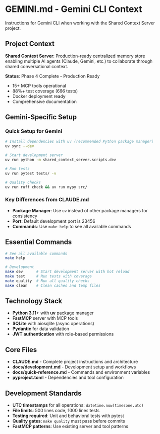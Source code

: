 # GEMINI.md - Gemini CLI Context

Instructions for Gemini CLI when working with the Shared Context Server project.

## Project Context

**Shared Context Server**: Production-ready centralized memory store enabling multiple AI agents (Claude, Gemini, etc.) to collaborate through shared conversational context.

**Status**: Phase 4 Complete - Production Ready
- 15+ MCP tools operational
- 88%+ test coverage (666 tests)
- Docker deployment ready
- Comprehensive documentation

## Gemini-Specific Setup

### Quick Setup for Gemini
```bash
# Install dependencies with uv (recommended Python package manager)
uv sync --dev

# Start development server
uv run python -m shared_context_server.scripts.dev

# Run tests
uv run pytest tests/ -v

# Quality checks
uv run ruff check && uv run mypy src/
```

### Key Differences from CLAUDE.md
- **Package Manager**: Use `uv` instead of other package managers for consistency
- **Port**: Default development port is 23456
- **Commands**: Use `make help` to see all available commands

## Essential Commands

```bash
# See all available commands
make help

# Development
make dev      # Start development server with hot reload
make test     # Run tests with coverage
make quality  # Run all quality checks
make clean    # Clean caches and temp files
```

## Technology Stack

- **Python 3.11+** with **uv** package manager
- **FastMCP** server with MCP tools
- **SQLite** with aiosqlite (async operations)
- **Pydantic** for data validation
- **JWT authentication** with role-based permissions

## Core Files

- **CLAUDE.md** - Complete project instructions and architecture
- **docs/development.md** - Development setup and workflows
- **docs/quick-reference.md** - Commands and environment variables
- **pyproject.toml** - Dependencies and tool configuration

## Development Standards

- **UTC timestamps** for all operations: `datetime.now(timezone.utc)`
- **File limits**: 500 lines code, 1000 lines tests
- **Testing required**: Unit and behavioral tests with pytest
- **Quality gates**: `make quality` must pass before commits
- **FastMCP patterns**: Use existing server and tool patterns
